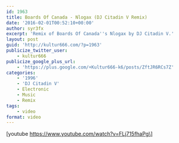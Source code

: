 ```yaml
---
id: 1963
title: Boards Of Canada - Nlogax (DJ Citadin V Remix)
date: '2016-02-01T00:52:10+00:00'
author: syr3fx
excerpt: 'Remix of Boards Of Canada''s Nlogax by DJ Citadin V.'
layout: post
guid: 'http://kultur666.com/?p=1963'
publicize_twitter_user:
    - kultur666
publicize_google_plus_url:
    - 'https://plus.google.com/+Kultur666-k6/posts/ZftJR6RCs7Z'
categories:
    - '1996'
    - 'DJ Citadin V'
    - Electronic
    - Music
    - Remix
tags:
    - video
format: video
---
```


\[youtube https://www.youtube.com/watch?v=FLj715fhaPg\]